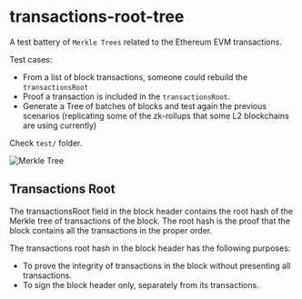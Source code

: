 # transactions-root-tree

A test battery of `Merkle Trees` related to the Ethereum EVM transactions.

Test cases:

- From a list of block transactions, someone could rebuild the `transactionsRoot`
- Proof a transaction is included in the `transactionsRoot`.
- Generate a Tree of batches of blocks and test again the previous scenarios (replicating some of the zk-rollups that some L2 blockchains are using currently)

Check `test/` folder.

![Merkle Tree](https://bitcoin.eu/wp-content/uploads/2017/12/Hash_Tree.jpg)

## Transactions Root

The transactionsRoot field in the block header contains the root hash of the Merkle tree of transactions of the block. The root hash is the proof that the block contains all the transactions in the proper order.

The transactions root hash in the block header has the following purposes:

- To prove the integrity of transactions in the block without presenting all transactions.
- To sign the block header only, separately from its transactions.
